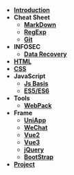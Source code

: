 - [**Introduction**](./README.md)
- **Cheat Sheet**
  - [**MarkDown**](./CheatSheet/MarkDown/MarkDown.md)
  - [**RegExp**](./CheatSheet/RegExp/RegExp.md)
  - [**Git**](./CheatSheet/Git/git.md)
- **INFOSEC**
  - [**Data Recovery**](./INFOSEC/底层数据恢复.md)
- [**HTML**](./html%20css/html.md)
- [**CSS**](./html%20css/css.md)
- **JavaScript**
  - [**Js Basis**](./JavaScript/JavaScript.md)
  - [**ES5/ES6**](./JavaScript/ES5_6.md)
- **Tools**
  - [**WebPack**](./Tools/webpack/webpack.md)
- **Frame**
  - [**UniApp**](./Frame/Uniapp/uniapp.md)
  - [**WeChat**](./Frame/WeChat/WeChat.md)
  - [**Vue2**](./Frame/Vue/vue2.md)
  - [**Vue3**](./Frame/Vue/vue3.md)
  - [**jQuery**](./Frame/jQuery/jQuery.md)
  - [**BootStrap**](./Frame/Bootstrap3/BootStrap.md)
- [**Project**](./Project/project.md)
